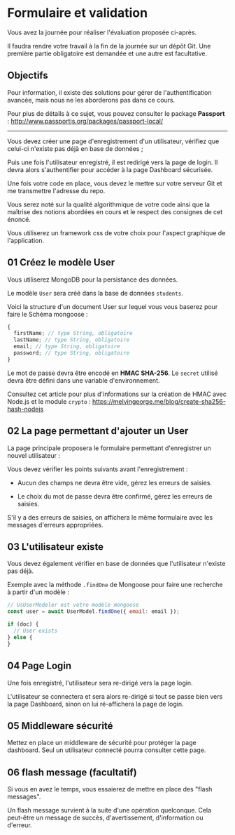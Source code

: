 # Formulaire et validation

Vous avez la journée pour réaliser l'évaluation proposée ci-après.

Il faudra rendre votre travail à la fin de la journée sur un dépôt Git. Une première partie obligatoire est demandée et une autre est facultative.

## Objectifs

Pour information, il existe des solutions pour gérer de l'authentification avancée, mais nous ne les aborderons pas dans ce cours.

Pour plus de détails à ce sujet, vous pouvez consulter le package **Passport** : http://www.passportjs.org/packages/passport-local/

---

Vous devez créer une page d'enregistrement d'un utilisateur, vérifiez que celui-ci n'existe pas déjà en base de données ;

Puis une fois l'utilisateur enregistré, il est redirigé vers la page de login. Il devra alors s'authentifier pour accéder à la page Dashboard sécurisée.

Une fois votre code en place, vous devez le mettre sur votre serveur Git et me transmettre l'adresse du repo.

Vous serez noté sur la qualité algorithmique de votre code ainsi que la maîtrise des notions abordées en cours et le respect des consignes de cet énoncé.

Vous utiliserez un framework css de votre choix pour l'aspect graphique de l'application.

## 01 Créez le modèle User

Vous utiliserez MongoDB pour la persistance des données.

Le modèle `User` sera créé dans la base de données `students`.

Voici la structure d'un document User sur lequel vous vous baserez pour faire le Schéma mongoose :

```js
{
  firstName; // type String, obligatoire
  lastName; // type String, obligatoire
  email; // type String, obligatoire
  password; // type String, obligatoire
}
```

Le mot de passe devra être encodé en **HMAC SHA-256**. Le `secret` utilisé devra être défini dans une variable d'environnement.

Consultez cet article pour plus d'informations sur la création de HMAC avec Node.js et le module `crypto` : https://melvingeorge.me/blog/create-sha256-hash-nodejs

## 02 La page permettant d'ajouter un User

La page principale proposera le formulaire permettant d'enregistrer un nouvel utilisateur :

Vous devez vérifier les points suivants avant l'enregistrement :

- Aucun des champs ne devra être vide, gérez les erreurs de saisies.

- Le choix du mot de passe devra être confirmé, gérez les erreurs de saisies.

S'il y a des erreurs de saisies, on affichera le même formulaire avec les messages d'erreurs appropriées.

## 03 L'utilisateur existe

Vous devez également vérifier en base de données que l'utilisateur n'existe pas déjà.

Exemple avec la méthode `.findOne` de Mongoose pour faire une recherche à partir d'un modèle :

```js
// UsUserModeler est votre modèle mongoose
const user = await UserModel.findOne({ email: email });

if (doc) {
  // User exists
} else {
}
```

## 04 Page Login

Une fois enregistré, l'utilisateur sera re-dirigé vers la page login.

L'utilisateur se connectera et sera alors re-dirigé si tout se passe bien vers la page Dashboard, sinon on lui ré-affichera la page de login.

## 05 Middleware sécurité

Mettez en place un middleware de sécurité pour protéger la page dashboard. Seul un utilisateur connecté pourra consulter cette page.

## 06 flash message (facultatif)

Si vous en avez le temps, vous essaierez de mettre en place des "flash messages".

Un flash message survient à la suite d'une opération quelconque. Cela peut-être un message de succès, d'avertissement, d'information ou d'erreur.
